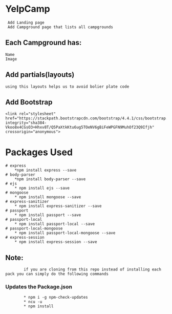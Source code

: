 # YelpCamp

	 Add Landing page 
	 Add Campground page that lists all campgrounds

## Each  Campground has:
	Name
	Image
	
## Add partials(layouts)
	using this layouts helps us to avoid bolier plate code

## Add Bootstrap 
	<link rel="stylesheet" href="https://stackpath.bootstrapcdn.com/bootstrap/4.4.1/css/bootstrap.min.css" 								integrity="sha384-Vkoo8x4CGsO3+Hhxv8T/Q5PaXtkKtu6ug5TOeNV6gBiFeWPGFN9MuhOf23Q9Ifjh" crossorigin="anonymous">

# Packages Used

	# express 
		*npm install express --save
	# body-parser
		*npm install body-parser --save
	# ejs
		* npm install ejs --save
	# mongoose
		* npm install mongoose --save
	# express-sanitizer
		* npm install express-sanitizer --save
	# passport
		* npm install passport --save
	# passport-local
		* npm install passport-local --save
	# passport-local-mongoose
		* npm install passport-local-mongoose --save
	# express-session
		* npm install express-session --save
		
## Note:
			if you are cloning from this repo instead of installing each pack you can simply do the following commands
			
### Updates the Package.json
			* npm i -g npm-check-updates
			* ncu -u
			* npm install
	



